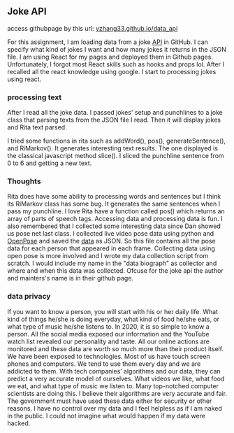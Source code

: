 ## Joke API

access githubpage by this url: [yzhang33.github.io/data_api](https://yzhang33.github.io/data_api/)

For this assignment, I am loading data from a joke [API](https://official-joke-api.appspot.com/jokes/general/ten) in GitHub. 
I can specify what kind of jokes I want and how many jokes it returns in the JSON file. I am using React for my pages and deployed them in Github pages. Unfortunately, I forgot most React skills such as hooks and props lol. After I recalled all the react knowledge using google. I start to processing jokes using react. 

### processing text
After I read all the joke data. I passed jokes' setup and punchlines to a joke class that parsing texts from the JSON file I read.
Then it will display jokes and Rita text parsed.

I tried some functions in rita such as addWord(), pos(), generateSentence(), and RiMarkov().
It generates interesting text results. The one displayed is the classical javascript method slice().
I sliced the punchline sentence from 0 to 6 and getting a new text.

### Thoughts
Rita does have some ability to processing words and sentences but I think its RiMarkov class has some bug. It generates the same sentences when I pass my punchline.
I love Rita have a function called pos() which returns an array of parts of speech tags. Accessing data and processing data is fun. I also remembered that I collected some interesting data since Dan showed us pose net last class. I collected live video pose data using python and [OpenPose](https://github.com/CMU-Perceptual-Computing-Lab/openpose) and saved the [data](https://docs.google.com/document/d/13RYB7uqj7xlNPEMxRFhkXHAh2YY8W42LHKeggZBE6gw/edit?usp=sharing) as JSON. So this file contains all the pose data for each person that appeared in each frame. Collecting data using open pose is more involved and I wrote my data collection script from scratch. I would include my name in the "data biograph" as collector and where and when this data was collected. Ofcuse for the joke api the author and mainters's name is in their github page. 

### data privacy
If you want to know a person, you will start with his or her daily life. What kind of things he/she is doing everyday, what kind of food he/she eats, or what type of music he/she listens to. In 2020, it is so simple to know a person. All the social media exposed our information and the YouTube watch list revealed our personality and taste. All our online actions are monitored and these data are worth so much more than their product itself. We have been exposed to technologies. Most of us have touch screen phones and computers. We tend to use them every day and we are addicted to them. With tech companies’ algorithms and our data, they can predict a very accurate model of ourselves. What videos we like, what food we eat, and what type of music we listen to. Many top-notched computer scientists are doing this. I believe their algorithms are very accurate and fair. The government must have used these data either for security or other reasons. I have no control over my data and I feel helpless as if I am naked in the public. I could not imagine what would happen if my data were hacked. 
